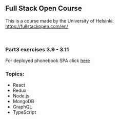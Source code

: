 ## Full Stack Open Course

This is a course made by the University of Helsinki: https://fullstackopen.com/en/

<br>

### Part3 exercises 3.9 - 3.11

For deployed phonebook SPA click [here]('https://mis-contactos.fly.dev/')

### Topics:

- React
- Redux
- Node.js
- MongoDB
- GraphQL
- TypeScript